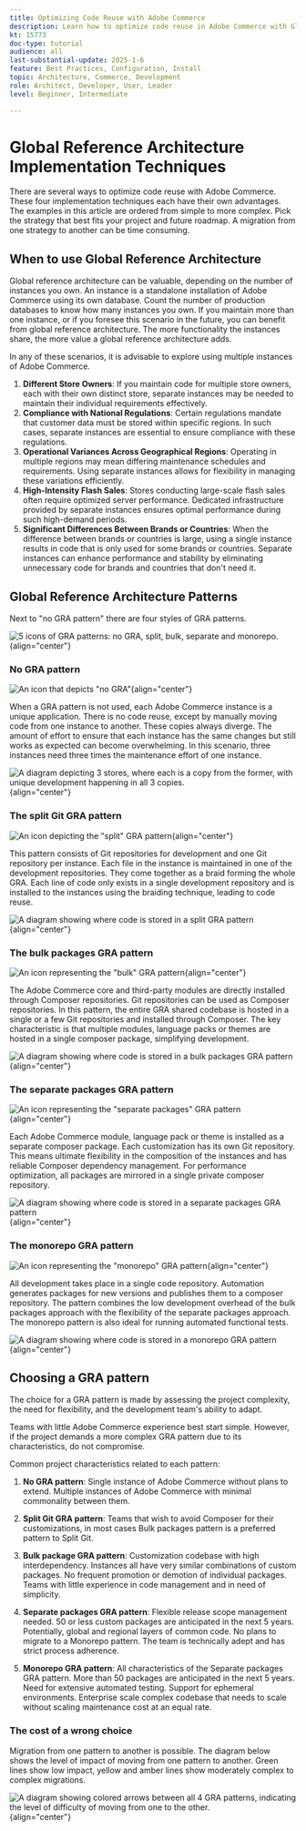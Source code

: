 ```yaml
---
title: Optimizing Code Reuse with Adobe Commerce
description: Learn how to optimize code reuse in Adobe Commerce with Global Reference Architecture patterns, enhancing performance and compliance across multiple instances.
kt: 15773
doc-type: tutorial
audience: all
last-substantial-update: 2025-1-6
feature: Best Practices, Configuration, Install
topic: Architecture, Commerce, Development
role: Architect, Developer, User, Leader
level: Beginner, Intermediate

---
```


# Global Reference Architecture Implementation Techniques

There are several ways to optimize code reuse with Adobe Commerce. These four implementation techniques each have their own advantages. The examples in this article are ordered from simple to more complex. Pick the strategy that best fits your project and future roadmap. A migration from one strategy to another can be time consuming.

## When to use Global Reference Architecture

Global reference architecture can be valuable, depending on the number of instances you own. An instance is a standalone installation of Adobe Commerce using its own database. Count the number of production databases to know how many instances you own. If you maintain more than one instance, or if you foresee this scenario in the future, you can benefit from global reference architecture. The more functionality the instances share, the more value a global reference architecture adds.

In any of these scenarios, it is advisable to explore using multiple instances of Adobe Commerce.

1. **Different Store Owners**: If you maintain code for multiple store owners, each with their own distinct store, separate instances may be needed to maintain their individual requirements effectively.
2. **Compliance with National Regulations**: Certain regulations mandate that customer data must be stored within specific regions. In such cases, separate instances are essential to ensure compliance with these regulations.
3. **Operational Variances Across Geographical Regions**: Operating in multiple regions may mean differing maintenance schedules and requirements. Using separate instances allows for flexibility in managing these variations efficiently.
4. **High-Intensity Flash Sales**: Stores conducting large-scale flash sales often require optimized server performance. Dedicated infrastructure provided by separate instances ensures optimal performance during such high-demand periods.
5. **Significant Differences Between Brands or Countries**: When the difference between brands or countries is large, using a single instance results in code that is only used for some brands or countries. Separate instances can enhance performance and stability by eliminating unnecessary code for brands and countries that don't need it.

## Global Reference Architecture Patterns

Next to "no GRA pattern" there are four styles of GRA patterns.

![5 icons of GRA patterns: no GRA, split, bulk, separate and monorepo.](/help/assets/global-reference-architecture/gra-patterns-horizontal.png){align="center"}

### No GRA pattern

![An icon that depicts "no GRA"](/help/assets/global-reference-architecture/no-gra.png){align="center"}

When a GRA pattern is not used, each Adobe Commerce instance is a unique application. There is no code reuse, except by manually moving code from one instance to another. These copies always diverge. The amount of effort to ensure that each instance has the same changes but still works as expected can become overwhelming. In this scenario, three instances need three times the maintenance effort of one instance.

![A diagram depicting 3 stores, where each is a copy from the former, with unique development happening in all 3 copies.](/help/assets/global-reference-architecture/no-gra-pattern-diagram.png){align="center"}

### The split Git GRA pattern

![An icon depicting the "split" GRA pattern](/help/assets/global-reference-architecture/split-git.png){align="center"}

This pattern consists of Git repositories for development and one Git repository per instance. Each file in the instance is maintained in one of the development repositories. They come together as a braid forming the whole GRA. Each line of code only exists in a single development repository and is installed to the instances using the braiding technique, leading to code reuse.

![A diagram showing where code is stored in a split GRA pattern](/help/assets/global-reference-architecture/split-git-gra-pattern-diagram.png){align="center"}

### The bulk packages GRA pattern

![An icon representing the "bulk" GRA pattern](/help/assets/global-reference-architecture/bulk-packages.png){align="center"}

The Adobe Commerce core and third-party modules are directly installed through Composer repositories. Git repositories can be used as Composer repositories. In this pattern, the entire GRA shared codebase is hosted in a single or a few Git repositories and installed through Composer. The key characteristic is that multiple modules, language packs or themes are hosted in a single composer package, simplifying development.

![A diagram showing where code is stored in a bulk packages GRA pattern](/help/assets/global-reference-architecture/bulk-gra-pattern-diagram.png){align="center"}

### The separate packages GRA pattern

![An icon representing the "separate packages" GRA pattern](/help/assets/global-reference-architecture/separate-packages.png){align="center"}

Each Adobe Commerce module, language pack or theme is installed as a separate composer package. Each customization has its own Git repository. This means ultimate flexibility in the composition of the instances and has reliable Composer dependency management. For performance optimization, all packages are mirrored in a single private composer repository.

![A diagram showing where code is stored in a separate packages GRA pattern](/help/assets/global-reference-architecture/separate-packages-gra-pattern-diagram.png){align="center"}

### The monorepo GRA pattern

![An icon representing the "monorepo" GRA pattern](/help/assets/global-reference-architecture/monorepo.png){align="center"}

All development takes place in a single code repository. Automation generates packages for new versions and publishes them to a composer repository. The pattern combines the low development overhead of the bulk packages approach with the flexibility of the separate packages approach. The monorepo pattern is also ideal for running automated functional tests.

![A diagram showing where code is stored in a monorepo GRA pattern](/help/assets/global-reference-architecture/monorepo-gra-pattern-diagram.png){align="center"}

## Choosing a GRA pattern

The choice for a GRA pattern is made by assessing the project complexity, the need for flexibility, and the development team's ability to adapt.

Teams with little Adobe Commerce experience best start simple. However, if the project demands a more complex GRA pattern due to its characteristics, do not compromise.

Common project characteristics related to each pattern:

1. **No GRA pattern**: Single instance of Adobe Commerce without plans to extend. Multiple instances of Adobe Commerce with minimal commonality between them.

2. **Split Git GRA pattern**: Teams that wish to avoid Composer for their customizations, in most cases Bulk packages pattern is a preferred pattern to Split Git.

3. **Bulk package GRA pattern**: Customization codebase with high interdependency. Instances all have very similar combinations of custom packages. No frequent promotion or demotion of individual packages. Teams with little experience in code management and in need of simplicity.

4. **Separate packages GRA pattern**: Flexible release scope management needed. 50 or less custom packages are anticipated in the next 5 years. Potentially, global and regional layers of common code. No plans to migrate to a Monorepo pattern. The team is technically adept and has strict process adherence.

5. **Monorepo GRA pattern**: All characteristics of the Separate packages GRA pattern. More than 50 packages are anticipated in the next 5 years. Need for extensive automated testing. Support for ephemeral environments. Enterprise scale complex codebase that needs to scale without scaling maintenance cost at an equal rate.

### The cost of a wrong choice

Migration from one pattern to another is possible. The diagram below shows the level of impact of moving from one pattern to another. Green lines show low impact, yellow and amber lines show moderately complex to complex migrations.

![A diagram showing colored arrows between all 4 GRA patterns, indicating the level of difficulty of moving from one to the other.](/help/assets/global-reference-architecture/wrong-choice.png){align="center"}
